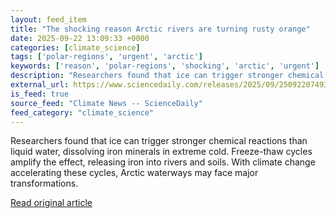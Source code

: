 ```yaml
---
layout: feed_item
title: "The shocking reason Arctic rivers are turning rusty orange"
date: 2025-09-22 13:09:33 +0000
categories: [climate_science]
tags: ['polar-regions', 'urgent', 'arctic']
keywords: ['reason', 'polar-regions', 'shocking', 'arctic', 'urgent']
description: "Researchers found that ice can trigger stronger chemical reactions than liquid water, dissolving iron minerals in extreme cold"
external_url: https://www.sciencedaily.com/releases/2025/09/250922074938.htm
is_feed: true
source_feed: "Climate News -- ScienceDaily"
feed_category: "climate_science"
---
```


Researchers found that ice can trigger stronger chemical reactions than liquid water, dissolving iron minerals in extreme cold. Freeze-thaw cycles amplify the effect, releasing iron into rivers and soils. With climate change accelerating these cycles, Arctic waterways may face major transformations.

[Read original article](https://www.sciencedaily.com/releases/2025/09/250922074938.htm)

